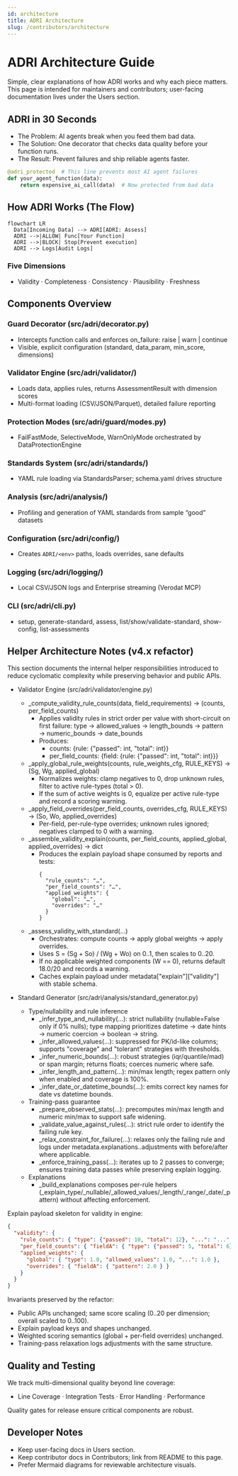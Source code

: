 ```yaml
---
id: architecture
title: ADRI Architecture
slug: /contributors/architecture
---
```


# ADRI Architecture Guide

Simple, clear explanations of how ADRI works and why each piece matters. This page is intended for maintainers and contributors; user-facing documentation lives under the Users section.

## ADRI in 30 Seconds

- The Problem: AI agents break when you feed them bad data.
- The Solution: One decorator that checks data quality before your function runs.
- The Result: Prevent failures and ship reliable agents faster.

```python
@adri_protected  # This line prevents most AI agent failures
def your_agent_function(data):
    return expensive_ai_call(data)  # Now protected from bad data
```

## How ADRI Works (The Flow)

```mermaid
flowchart LR
  Data[Incoming Data] --> ADRI[ADRI: Assess]
  ADRI -->|ALLOW| Func[Your Function]
  ADRI -->|BLOCK| Stop[Prevent execution]
  ADRI --> Logs[Audit Logs]
```

### Five Dimensions

- Validity · Completeness · Consistency · Plausibility · Freshness

## Components Overview

### Guard Decorator (src/adri/decorator.py)
- Intercepts function calls and enforces on_failure: raise | warn | continue
- Visible, explicit configuration (standard, data_param, min_score, dimensions)

### Validator Engine (src/adri/validator/)
- Loads data, applies rules, returns AssessmentResult with dimension scores
- Multi-format loading (CSV/JSON/Parquet), detailed failure reporting

### Protection Modes (src/adri/guard/modes.py)
- FailFastMode, SelectiveMode, WarnOnlyMode orchestrated by DataProtectionEngine

### Standards System (src/adri/standards/)
- YAML rule loading via StandardsParser; schema.yaml drives structure

### Analysis (src/adri/analysis/)
- Profiling and generation of YAML standards from sample “good” datasets

### Configuration (src/adri/config/)
- Creates `ADRI/<env>` paths, loads overrides, sane defaults

### Logging (src/adri/logging/)
- Local CSV/JSON logs and Enterprise streaming (Verodat MCP)

### CLI (src/adri/cli.py)
- setup, generate-standard, assess, list/show/validate-standard, show-config, list-assessments

## Helper Architecture Notes (v4.x refactor)

This section documents the internal helper responsibilities introduced to reduce cyclomatic complexity while preserving behavior and public APIs.

- Validator Engine (src/adri/validator/engine.py)
  - _compute_validity_rule_counts(data, field_requirements) -> (counts, per_field_counts)
    - Applies validity rules in strict order per value with short-circuit on first failure:
      type → allowed_values → length_bounds → pattern → numeric_bounds → date_bounds
    - Produces:
      - counts: {rule: {"passed": int, "total": int}}
      - per_field_counts: {field: {rule: {"passed": int, "total": int}}}
  - _apply_global_rule_weights(counts, rule_weights_cfg, RULE_KEYS) -> (Sg, Wg, applied_global)
    - Normalizes weights: clamp negatives to 0, drop unknown rules, filter to active rule-types (total > 0).
    - If the sum of active weights is 0, equalize per active rule-type and record a scoring warning.
  - _apply_field_overrides(per_field_counts, overrides_cfg, RULE_KEYS) -> (So, Wo, applied_overrides)
    - Per-field, per-rule-type overrides; unknown rules ignored; negatives clamped to 0 with a warning.
  - _assemble_validity_explain(counts, per_field_counts, applied_global, applied_overrides) -> dict
    - Produces the explain payload shape consumed by reports and tests:
      ```jsonc
      {
        "rule_counts": "…",
        "per_field_counts": "…",
        "applied_weights": {
          "global": "…",
          "overrides": "…"
        }
      }
      ```
  - _assess_validity_with_standard(...)
    - Orchestrates: compute counts → apply global weights → apply overrides.
    - Uses S = (Sg + So) / (Wg + Wo) on 0..1, then scales to 0..20.
    - If no applicable weighted components (W == 0), returns default 18.0/20 and records a warning.
    - Caches explain payload under metadata["explain"]["validity"] with stable schema.

- Standard Generator (src/adri/analysis/standard_generator.py)
  - Type/nullability and rule inference
    - _infer_type_and_nullability(...): strict nullability (nullable=False only if 0% nulls); type mapping prioritizes datetime → date hints → numeric coercion → boolean → string.
    - _infer_allowed_values(...): suppressed for PK/id-like columns; supports "coverage" and "tolerant" strategies with thresholds.
    - _infer_numeric_bounds(...): robust strategies (iqr/quantile/mad) or span margin; returns floats; coerces numeric where safe.
    - _infer_length_and_pattern(...): min/max length; regex pattern only when enabled and coverage is 100%.
    - _infer_date_or_datetime_bounds(...): emits correct key names for date vs datetime bounds.
  - Training-pass guarantee
    - _prepare_observed_stats(...): precomputes min/max length and numeric min/max to support safe widening.
    - _validate_value_against_rules(...): strict rule order to identify the failing rule key.
    - _relax_constraint_for_failure(...): relaxes only the failing rule and logs under metadata.explanations.<column>.adjustments with before/after where applicable.
    - _enforce_training_pass(...): iterates up to 2 passes to converge; ensures training data passes while preserving explain logging.
  - Explanations
    - _build_explanations composes per-rule helpers (_explain_type/_nullable/_allowed_values/_length/_range/_date/_pattern) without affecting enforcement.

Explain payload skeleton for validity in engine:
```json
{
  "validity": {
    "rule_counts": { "type": {"passed": 10, "total": 12}, "...": "..." },
    "per_field_counts": { "fieldA": { "type": {"passed": 5, "total": 6}, "...": "..." } },
    "applied_weights": {
      "global": { "type": 1.0, "allowed_values": 1.0, "...": 1.0 },
      "overrides": { "fieldA": { "pattern": 2.0 } }
    }
  }
}
```

Invariants preserved by the refactor:
- Public APIs unchanged; same score scaling (0..20 per dimension; overall scaled to 0..100).
- Explain payload keys and shapes unchanged.
- Weighted scoring semantics (global + per-field overrides) unchanged.
- Training-pass relaxation logs adjustments with the same structure.

## Quality and Testing

We track multi-dimensional quality beyond line coverage:
- Line Coverage · Integration Tests · Error Handling · Performance

Quality gates for release ensure critical components are robust.

## Developer Notes

- Keep user-facing docs in Users section.
- Keep contributor docs in Contributors; link from README to this page.
- Prefer Mermaid diagrams for reviewable architecture visuals.
